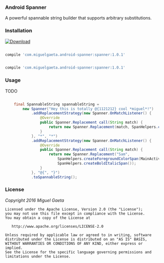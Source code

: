 ### Android Spanner

A powerful spannable string builder that supports arbitrary substitutions.

### Installation

[![Download](https://api.bintray.com/packages/mrkcsc/maven/com.miguelgaeta.spanner/images/download.svg)](https://bintray.com/mrkcsc/maven/com.miguelgaeta.spanner/_latestVersion)

```groovy

compile 'com.miguelgaeta.android-spanner:spanner:1.0.1'

```

```groovy

compile 'com.miguelgaeta.android-spanner:spanner:1.0.1'

```

### Usage

TODO

```java

    final SpannableString spannableString =
        new Spanner("Hey this is totally @{1121212} cool *miguel*!")
            .addReplacementStrategy(new Spanner.OnMatchListener() {
                @Override
                public Spanner.Replacement call(String match) {
                    return new Spanner.Replacement(match, SpanHelpers.createBoldSpan());
                }
            }, "*", "*")
            .addReplacementStrategy(new Spanner.OnMatchListener() {
                @Override
                public Spanner.Replacement call(String match) {
                    return new Spanner.Replacement("Sam",
                        SpanHelpers.createForegroundColorSpan(MainActivity.this, android.R.color.holo_red_dark),
                        SpanHelpers.createBoldItalicSpan());
                }
            }, "@{", "}")
            .toSpannableString();

```

### License

*Copyright 2016 Miguel Gaeta*

    Licensed under the Apache License, Version 2.0 (the "License");
    you may not use this file except in compliance with the License.
    You may obtain a copy of the License at

       http://www.apache.org/licenses/LICENSE-2.0

    Unless required by applicable law or agreed to in writing, software
    distributed under the License is distributed on an "AS IS" BASIS,
    WITHOUT WARRANTIES OR CONDITIONS OF ANY KIND, either express or implied.
    See the License for the specific language governing permissions and
    limitations under the License.
